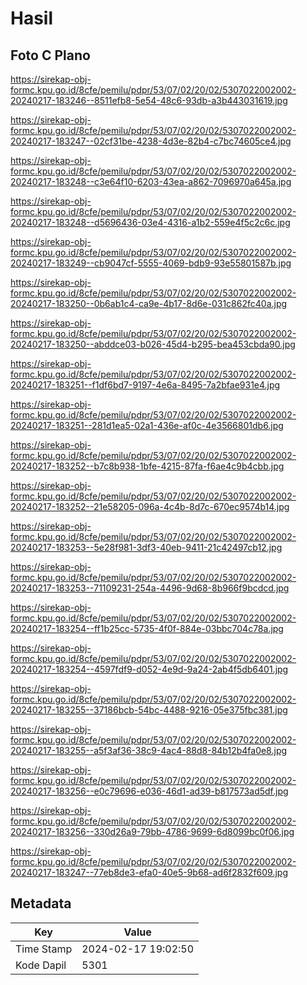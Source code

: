 # Hasil

## Foto C Plano

https://sirekap-obj-formc.kpu.go.id/8cfe/pemilu/pdpr/53/07/02/20/02/5307022002002-20240217-183246--8511efb8-5e54-48c6-93db-a3b443031619.jpg

https://sirekap-obj-formc.kpu.go.id/8cfe/pemilu/pdpr/53/07/02/20/02/5307022002002-20240217-183247--02cf31be-4238-4d3e-82b4-c7bc74605ce4.jpg

https://sirekap-obj-formc.kpu.go.id/8cfe/pemilu/pdpr/53/07/02/20/02/5307022002002-20240217-183248--c3e64f10-6203-43ea-a862-7096970a645a.jpg

https://sirekap-obj-formc.kpu.go.id/8cfe/pemilu/pdpr/53/07/02/20/02/5307022002002-20240217-183248--d5696436-03e4-4316-a1b2-559e4f5c2c6c.jpg

https://sirekap-obj-formc.kpu.go.id/8cfe/pemilu/pdpr/53/07/02/20/02/5307022002002-20240217-183249--cb9047cf-5555-4069-bdb9-93e55801587b.jpg

https://sirekap-obj-formc.kpu.go.id/8cfe/pemilu/pdpr/53/07/02/20/02/5307022002002-20240217-183250--0b6ab1c4-ca9e-4b17-8d6e-031c862fc40a.jpg

https://sirekap-obj-formc.kpu.go.id/8cfe/pemilu/pdpr/53/07/02/20/02/5307022002002-20240217-183250--abddce03-b026-45d4-b295-bea453cbda90.jpg

https://sirekap-obj-formc.kpu.go.id/8cfe/pemilu/pdpr/53/07/02/20/02/5307022002002-20240217-183251--f1df6bd7-9197-4e6a-8495-7a2bfae931e4.jpg

https://sirekap-obj-formc.kpu.go.id/8cfe/pemilu/pdpr/53/07/02/20/02/5307022002002-20240217-183251--281d1ea5-02a1-436e-af0c-4e3566801db6.jpg

https://sirekap-obj-formc.kpu.go.id/8cfe/pemilu/pdpr/53/07/02/20/02/5307022002002-20240217-183252--b7c8b938-1bfe-4215-87fa-f6ae4c9b4cbb.jpg

https://sirekap-obj-formc.kpu.go.id/8cfe/pemilu/pdpr/53/07/02/20/02/5307022002002-20240217-183252--21e58205-096a-4c4b-8d7c-670ec9574b14.jpg

https://sirekap-obj-formc.kpu.go.id/8cfe/pemilu/pdpr/53/07/02/20/02/5307022002002-20240217-183253--5e28f981-3df3-40eb-9411-21c42497cb12.jpg

https://sirekap-obj-formc.kpu.go.id/8cfe/pemilu/pdpr/53/07/02/20/02/5307022002002-20240217-183253--71109231-254a-4496-9d68-8b966f9bcdcd.jpg

https://sirekap-obj-formc.kpu.go.id/8cfe/pemilu/pdpr/53/07/02/20/02/5307022002002-20240217-183254--ff1b25cc-5735-4f0f-884e-03bbc704c78a.jpg

https://sirekap-obj-formc.kpu.go.id/8cfe/pemilu/pdpr/53/07/02/20/02/5307022002002-20240217-183254--4597fdf9-d052-4e9d-9a24-2ab4f5db6401.jpg

https://sirekap-obj-formc.kpu.go.id/8cfe/pemilu/pdpr/53/07/02/20/02/5307022002002-20240217-183255--37186bcb-54bc-4488-9216-05e375fbc381.jpg

https://sirekap-obj-formc.kpu.go.id/8cfe/pemilu/pdpr/53/07/02/20/02/5307022002002-20240217-183255--a5f3af36-38c9-4ac4-88d8-84b12b4fa0e8.jpg

https://sirekap-obj-formc.kpu.go.id/8cfe/pemilu/pdpr/53/07/02/20/02/5307022002002-20240217-183256--e0c79696-e036-46d1-ad39-b817573ad5df.jpg

https://sirekap-obj-formc.kpu.go.id/8cfe/pemilu/pdpr/53/07/02/20/02/5307022002002-20240217-183256--330d26a9-79bb-4786-9699-6d8099bc0f06.jpg

https://sirekap-obj-formc.kpu.go.id/8cfe/pemilu/pdpr/53/07/02/20/02/5307022002002-20240217-183247--77eb8de3-efa0-40e5-9b68-ad6f2832f609.jpg


## Metadata

| Key        | Value               |
| ---------- | ------------------- |
| Time Stamp | 2024-02-17 19:02:50 |
| Kode Dapil | 5301                |



